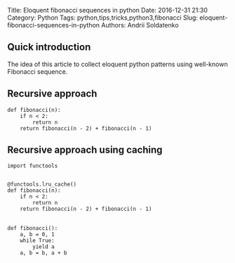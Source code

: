 Title: Eloquent fibonacci sequences in python
Date: 2016-12-31 21:30
Category: Python
Tags: python,tips,tricks,python3,fibonacci
Slug: eloquent-fibonacci-sequences-in-python
Authors: Andrii Soldatenko


## Quick introduction
The idea of this article to collect eloquent python patterns using well-known
Fibonacci sequence.

## Recursive approach
```
def fibonacci(n):
    if n < 2:
        return n
    return fibonacci(n - 2) + fibonacci(n - 1)
```

## Recursive approach using caching
```
import functools


@functools.lru_cache()
def fibonacci(n):
    if n < 2:
        return n
    return fibonacci(n - 2) + fibonacci(n - 1)
```

## 
```
def fibonacci():
    a, b = 0, 1
    while True:
        yield a
    a, b = b, a + b
```